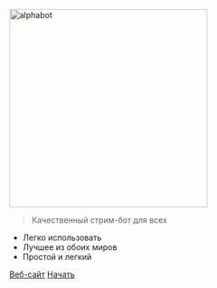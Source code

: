 <img src="./_media/logo.svg" alt="alphabot"
	title="alphabot" width="350" height="350" />
	
> Качественный стрим-бот для всех

- Легко использовать
- Лучшее из обоих миров
- Простой и легкий

[Веб-сайт](https://alphabot.wtf/)
[Начать](#Команда)